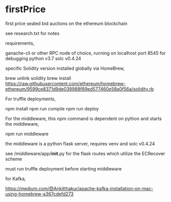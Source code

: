# firstPrice
first price sealed bid auctions on the ethereum blockchain

see research.txt for notes

requirements,

ganache-cli or other RPC node of choice, running on localhost port 8545 for debugging
python v3.7
solc v0.4.24

specific Solidity version installed globally via HomeBrew,

brew unlink solidity
brew install https://raw.githubusercontent.com/ethereum/homebrew-ethereum/9599ce8371d9de039988f89ed577460e58a0f56a/solidity.rb

For truffle deployments,

npm install
npm run compile
npm run deploy

For the middleware, this npm command is dependent on python and starts the middleware,

npm run middleware

the middleware is a python flask server, requires venv and solc v0.4.24

see /middleware/app/__init__.py for the flask routes which utilize the ECRecover scheme

must run truffle deployment before starting middleware

for Kafka,

https://medium.com/@Ankitthakur/apache-kafka-installation-on-mac-using-homebrew-a367cdefd273

